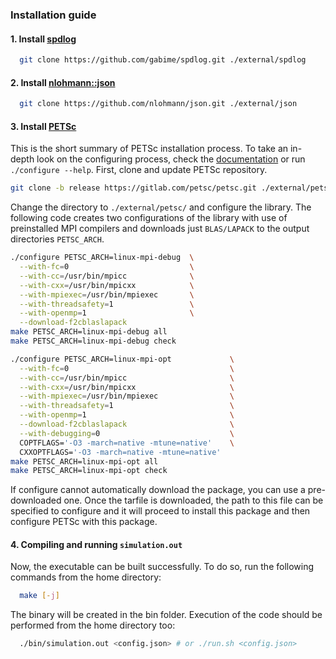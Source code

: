 ### Installation guide

#### 1. Install [spdlog](https://github.com/gabime/spdlog)
```sh
  git clone https://github.com/gabime/spdlog.git ./external/spdlog
```

#### 2. Install [nlohmann::json](https://github.com/nlohmann/json)
```sh
  git clone https://github.com/nlohmann/json.git ./external/json
```

#### 3. Install [PETSc](https://gitlab.com/petsc/petsc)
This is the short summary of PETSc installation process. To take an in-depth look on the configuring process, check the [documentation](https://petsc.org/release/install/install/) or run `./configure --help`. First, clone and update PETSc repository.

```sh
git clone -b release https://gitlab.com/petsc/petsc.git ./external/petsc
```

Change the directory to `./external/petsc/` and configure the library. The following code creates two configurations of the library with use of preinstalled MPI compilers and downloads just `BLAS/LAPACK` to the output directories `PETSC_ARCH`.

```sh
./configure PETSC_ARCH=linux-mpi-debug  \
  --with-fc=0                           \
  --with-cc=/usr/bin/mpicc              \
  --with-cxx=/usr/bin/mpicxx            \
  --with-mpiexec=/usr/bin/mpiexec       \
  --with-threadsafety=1                 \
  --with-openmp=1                       \
  --download-f2cblaslapack
make PETSC_ARCH=linux-mpi-debug all
make PETSC_ARCH=linux-mpi-debug check
```
```sh
./configure PETSC_ARCH=linux-mpi-opt             \
  --with-fc=0                                    \
  --with-cc=/usr/bin/mpicc                       \
  --with-cxx=/usr/bin/mpicxx                     \
  --with-mpiexec=/usr/bin/mpiexec                \
  --with-threadsafety=1                          \
  --with-openmp=1                                \
  --download-f2cblaslapack                       \
  --with-debugging=0                             \
  COPTFLAGS='-O3 -march=native -mtune=native'    \
  CXXOPTFLAGS='-O3 -march=native -mtune=native'
make PETSC_ARCH=linux-mpi-opt all
make PETSC_ARCH=linux-mpi-opt check
```

If configure cannot automatically download the package, you can use a pre-downloaded one. Once the tarfile is downloaded, the path to this file can be specified to configure and it will proceed to install this package and then configure PETSc with this package.

#### 4. Compiling and running `simulation.out`

Now, the executable can be built successfully. To do so, run the following commands from the home directory:
```sh
  make [-j]
```

The binary will be created in the bin folder. Execution of the code should be performed from the home directory too:
```sh
  ./bin/simulation.out <config.json> # or ./run.sh <config.json>
```
